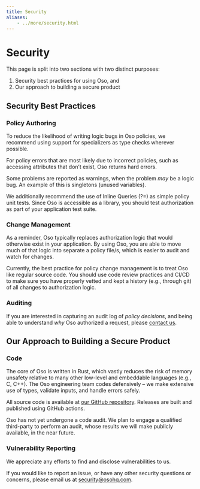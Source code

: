 ```yaml
---
title: Security
aliases: 
    - ../more/security.html
---
```


# Security

This page is split into two sections with two distinct purposes:
1. Security best practices for using Oso, and
2. Our approach to building a secure product

## Security Best Practices

### Policy Authoring

To reduce the likelihood of writing logic bugs in Oso policies, we
recommend using support for specializers as type checks
wherever possible.

For policy errors that are most likely due to incorrect policies, such as
accessing attributes that don’t exist, Oso returns hard errors.

Some problems are reported as warnings, when the problem *may* be a logic
bug. An example of this is singletons (unused variables).

We additionally recommend the use of Inline Queries (?=) as simple policy unit
tests. Since Oso is accessible as a library, you should test authorization as
part of your application test suite.

### Change Management

As a reminder, Oso typically replaces authorization logic that would
otherwise exist in your application. By using Oso, you are able to
move much of that logic into separate a policy file/s, which is easier to
audit and watch for changes.

Currently, the best practice for policy change management is to treat Oso
like regular source code. You should use code review practices and CI/CD
to make sure you have properly vetted and kept a history (e.g., through git) of all changes to authorization logic.

### Auditing

If you are interested in capturing an audit log of *policy decisions*,
and being able to understand *why* Oso authorized a request, please
[contact us](https://osohq.com/company/contact-us).

## Our Approach to Building a Secure Product

### Code

The core of Oso is written in Rust, which vastly reduces the risk of memory
unsafety relative to many other low-level and embeddable languages (e.g., C, C++). The Oso engineering team codes defensively – we make extensive use of types, validate inputs,
and handle errors safely.

All source code is available at [our GitHub repository](https://github.com/osohq/oso).
Releases are built and published using GitHub actions.

Oso has not yet undergone a code audit. We plan to engage a qualified third-party to perform an audit,
whose results we will make publicly available, in the near future.

### Vulnerability Reporting

We appreciate any efforts to find and disclose vulnerabilities to us.

If you would like to report an issue, or have any other security questions or concerns, please email us at <a href="mailto:security@osohq.com">security@osohq.com</a>.
